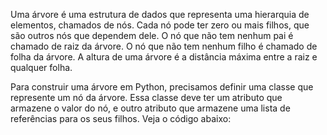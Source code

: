Uma árvore é uma estrutura de dados que representa uma hierarquia de elementos, chamados de nós. Cada nó pode ter zero ou mais filhos, que são outros nós que dependem dele. O nó que não tem nenhum pai é chamado de raiz da árvore. O nó que não tem nenhum filho é chamado de folha da árvore. A altura de uma árvore é a distância máxima entre a raiz e qualquer folha.

Para construir uma árvore em Python, precisamos definir uma classe que represente um nó da árvore. Essa classe deve ter um atributo que armazene o valor do nó, e outro atributo que armazene uma lista de referências para os seus filhos. Veja o código abaixo:
